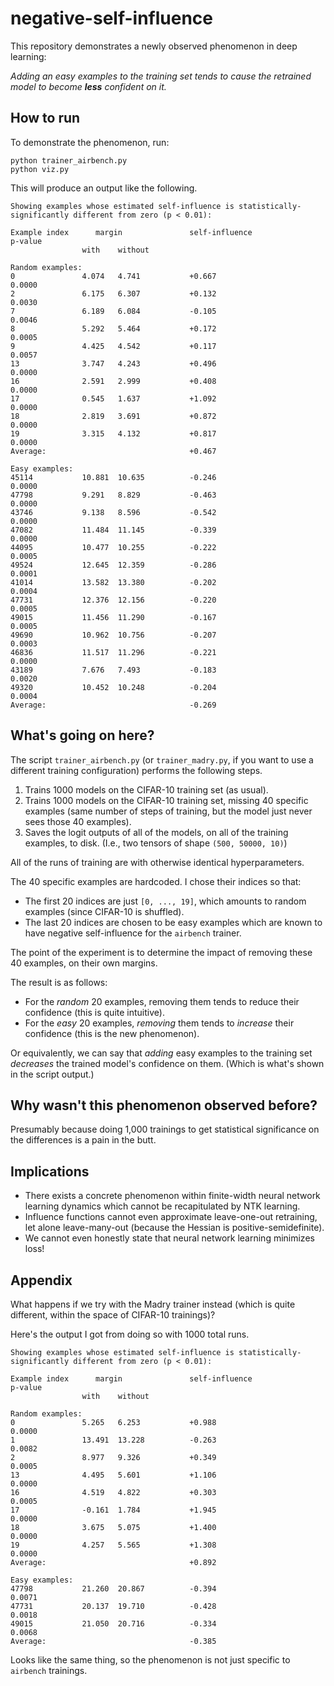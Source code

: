 # negative-self-influence

This repository demonstrates a newly observed phenomenon in deep learning:

*Adding an easy examples to the training set tends to cause the retrained model to become **less** confident on it.*

## How to run

To demonstrate the phenomenon, run:
```
python trainer_airbench.py
python viz.py
```

This will produce an output like the following.

```
Showing examples whose estimated self-influence is statistically-significantly different from zero (p < 0.01):

Example index      margin               self-influence                  p-value
                with    without

Random examples:
0               4.074   4.741           +0.667                          0.0000
2               6.175   6.307           +0.132                          0.0030
7               6.189   6.084           -0.105                          0.0046
8               5.292   5.464           +0.172                          0.0005
9               4.425   4.542           +0.117                          0.0057
13              3.747   4.243           +0.496                          0.0000
16              2.591   2.999           +0.408                          0.0000
17              0.545   1.637           +1.092                          0.0000
18              2.819   3.691           +0.872                          0.0000
19              3.315   4.132           +0.817                          0.0000
Average:                                +0.467

Easy examples:
45114           10.881  10.635          -0.246                          0.0000
47798           9.291   8.829           -0.463                          0.0000
43746           9.138   8.596           -0.542                          0.0000
47082           11.484  11.145          -0.339                          0.0000
44095           10.477  10.255          -0.222                          0.0005
49524           12.645  12.359          -0.286                          0.0001
41014           13.582  13.380          -0.202                          0.0004
47731           12.376  12.156          -0.220                          0.0005
49015           11.456  11.290          -0.167                          0.0005
49690           10.962  10.756          -0.207                          0.0003
46836           11.517  11.296          -0.221                          0.0000
43189           7.676   7.493           -0.183                          0.0020
49320           10.452  10.248          -0.204                          0.0004
Average:                                -0.269
```

## What's going on here?

The script `trainer_airbench.py` (or `trainer_madry.py`, if you want to use a different training configuration) performs the following steps.

1. Trains 1000 models on the CIFAR-10 training set (as usual).
2. Trains 1000 models on the CIFAR-10 training set, missing 40 specific examples (same number of steps of training, but the model just never sees those 40 examples).
3. Saves the logit outputs of all of the models, on all of the training examples, to disk. (I.e., two tensors of shape `(500, 50000, 10)`)

All of the runs of training are with otherwise identical hyperparameters.

The 40 specific examples are hardcoded. I chose their indices so that:
* The first 20 indices are just `[0, ..., 19]`, which amounts to random examples (since CIFAR-10 is shuffled).
* The last 20 indices are chosen to be easy examples which are known to have negative self-influence for the `airbench` trainer.

The point of the experiment is to determine the impact of removing these 40 examples, on their own margins.

The result is as follows:
* For the *random* 20 examples, removing them tends to reduce their confidence (this is quite intuitive).
* For the *easy* 20 examples, *removing* them tends to *increase* their confidence (this is the new phenomenon).

Or equivalently, we can say that *adding* easy examples to the training set *decreases* the trained model's confidence on them. (Which is what's shown in the script output.)

## Why wasn't this phenomenon observed before?

Presumably because doing 1,000 trainings to get statistical significance on the differences is a pain in the butt.

## Implications

* There exists a concrete phenomenon within finite-width neural network learning dynamics which cannot be recapitulated by NTK learning.
* Influence functions cannot even approximate leave-one-out retraining, let alone leave-many-out (because the Hessian is positive-semidefinite).
* We cannot even honestly state that neural network learning minimizes loss!

## Appendix

What happens if we try with the Madry trainer instead (which is quite different, within the space of CIFAR-10 trainings)?

Here's the output I got from doing so with 1000 total runs.

```
Showing examples whose estimated self-influence is statistically-significantly different from zero (p < 0.01):

Example index      margin               self-influence                  p-value
                with    without

Random examples:
0               5.265   6.253           +0.988                          0.0000
1               13.491  13.228          -0.263                          0.0082
2               8.977   9.326           +0.349                          0.0005
13              4.495   5.601           +1.106                          0.0000
16              4.519   4.822           +0.303                          0.0005
17              -0.161  1.784           +1.945                          0.0000
18              3.675   5.075           +1.400                          0.0000
19              4.257   5.565           +1.308                          0.0000
Average:                                +0.892

Easy examples:
47798           21.260  20.867          -0.394                          0.0071
47731           20.137  19.710          -0.428                          0.0018
49015           21.050  20.716          -0.334                          0.0068
Average:                                -0.385
```

Looks like the same thing, so the phenomenon is not just specific to `airbench` trainings.


